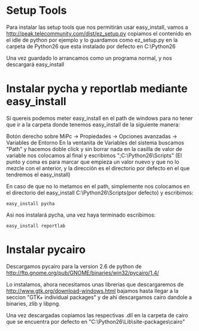 # Setup Tools #

Para instalar las setup tools que nos permitirán usar easy\_install, vamos a http://peak.telecommunity.com/dist/ez_setup.py copiamos el contenido en el idle de python por ejemplo y lo guardamos como ez\_setup.py en la carpeta de Python26 que esta instalado por defecto en C:\Python26

Una vez guardado lo arrancamos como un programa normal, y nos descargará easy\_install

# Instalar pycha y reportlab mediante easy\_install #

Si quereis podemos meter easy\_install en el path de windows para no tener que ir a la carpeta donde tenemos easy\_install de la siguiente manera:

Botón derecho sobre MiPc -> Propiedades -> Opciones avanzadas -> Variables de Entorno
En la ventanita de Variables del sistema buscamos "Path" y hacemos doble click y sin borrar nada en la casilla de valor de variable nos colocamos al final y escribimos ";C:\Python26\Scripts" (El punto y coma es para marcar que empieza un valor nuevo y que no lo mezcle con el anterior, y la dirección es el directorio por defecto en el que tendremos el easy\_install)

En caso de que no lo metamos en el path, simplemente nos colocamos en el directorio del easy\_install C:\Python26\Scripts(por defecto) y escribimos:
```
easy_install pycha
```
Asi nos instalará pycha, una vez haya terminado escribimos:
```
easy_install reportlab
```

# Instalar pycairo #

Descargamos pycairo para la version 2.6 de python de http://ftp.gnome.org/pub/GNOME/binaries/win32/pycairo/1.4/

Lo instalamos, ahora necesitamos unas librerias que descargaremos de http://www.gtk.org/download-windows.html bajamos hasta llegar a la seccion "GTK+ individual packages"
y de ahí descargamos cairo dandole a binaries, zlib y libpng.

Una vez descargadas copiamos las respectivas .dll en la carpeta de cairo que se encuentra por defecto en "C:\Python26\Lib\site-packages\cairo"